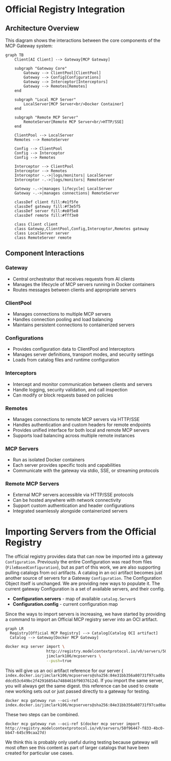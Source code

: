 # Official Registry Integration

## Architecture Overview

This diagram shows the interactions between the core components of the MCP Gateway system:

```mermaid
graph TB
    Client[AI Client] --> Gateway[MCP Gateway]
    
    subgraph "Gateway Core"
        Gateway --> ClientPool[ClientPool]
        Gateway --> Config[Configurations]
        Gateway --> Interceptor[Interceptors]
        Gateway --> Remotes[Remotes]
    end
    
    subgraph "Local MCP Server"
        LocalServer[MCP Server<br/>Docker Container]
    end
    
    subgraph "Remote MCP Server"
        RemoteServer[Remote MCP Server<br/>HTTP/SSE]
    end
    
    ClientPool --> LocalServer
    Remotes --> RemoteServer
    
    Config --> ClientPool
    Config --> Interceptor
    Config --> Remotes
    
    Interceptor --> ClientPool
    Interceptor --> Remotes
    Interceptor -.->|logs/monitors| LocalServer
    Interceptor -.->|logs/monitors| RemoteServer
    
    Gateway -.->|manages lifecycle| LocalServer
    Gateway -.->|manages connections| RemoteServer
    
    classDef client fill:#e1f5fe
    classDef gateway fill:#f3e5f5
    classDef server fill:#e8f5e8
    classDef remote fill:#fff3e0
    
    class Client client
    class Gateway,ClientPool,Config,Interceptor,Remotes gateway
    class LocalServer server
    class RemoteServer remote
```

## Component Interactions

### Gateway
- Central orchestrator that receives requests from AI clients
- Manages the lifecycle of MCP servers running in Docker containers
- Routes messages between clients and appropriate servers

### ClientPool
- Manages connections to multiple MCP servers
- Handles connection pooling and load balancing
- Maintains persistent connections to containerized servers

### Configurations
- Provides configuration data to ClientPool and Interceptors
- Manages server definitions, transport modes, and security settings
- Loads from catalog files and runtime configuration

### Interceptors
- Intercept and monitor communication between clients and servers
- Handle logging, security validation, and call inspection
- Can modify or block requests based on policies

### Remotes
- Manages connections to remote MCP servers via HTTP/SSE
- Handles authentication and custom headers for remote endpoints
- Provides unified interface for both local and remote MCP servers
- Supports load balancing across multiple remote instances

### MCP Servers
- Run as isolated Docker containers
- Each server provides specific tools and capabilities
- Communicate with the gateway via stdio, SSE, or streaming protocols

### Remote MCP Servers
- External MCP servers accessible via HTTP/SSE protocols
- Can be hosted anywhere with network connectivity
- Support custom authentication and header configurations
- Integrated seamlessly alongside containerized servers

# Importing Servers from the Official Registry

The official registry provides data that can now be imported into a gateway `Configuration`. Previously the entire Configuration was read from files (`FileBasedConfiguration`), but as part of this work, we are also supporting pulling catalogs from oci artifacts. A catalog in an oci artifact becomes just another source of servers for a Gateway `Configuration`. The Configuration Object itself is unchanged. We are providing new ways to populate it. The current gateway Configuration is a set of available servers, and their config.

- **Configuration.servers** - map of available `catalog.Server`s
- **Configuration.config** - current configuration map

Since the ways to import servers is increasing, we have started by providing a command to import an Official MCP registry server into an OCI artifact.

```mermaid
graph LR
  Registry[Official MCP Registry] --> Catalog[Catalog OCI artifact]
  Catalog --> Gateway[Docker MCP Gateway]
```

```bash
docker mcp server import \
                  http://registry.modelcontextprotocol.io/v0/servers/50f96447-f833-4bc0-bb47-645c99caa27d \
                  jimclark106/mcpservers \
                  --push=true
```

This will give us an oci artifact reference for our server ( `index.docker.io/jimclark106/mcpservers@sha256:84e31bb356a80731f97cad0addcd53c649bc2f42916854a74884616f90376124`). If you import the same server, you will always get the same digest. this reference can be used to create new working sets out or just passed directly to a gateway for testing.

```
docker mcp gateway run --oci-ref index.docker.io/jimclark106/mcpservers@sha256:84e31bb356a80731f97cad0addcd53c649bc2f42916854a74884616f90376124
```

These two steps can be combined.

```
docker mcp gateway run --oci-ref $(docker mcp server import http://registry.modelcontextprotocol.io/v0/servers/50f96447-f833-4bc0-bb47-645c99caa27d)
```

We think this is probably only useful during testing because gateway will most often see this content as part of larger catalogs that have been created for particular use cases.
